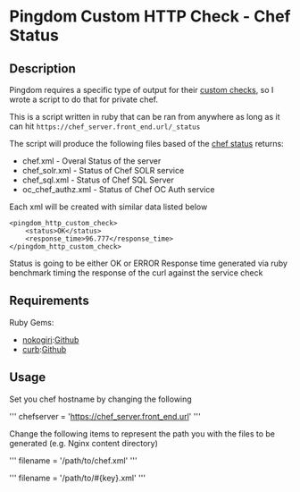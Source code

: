 # Pingdom Custom HTTP Check - Chef Status

Description
-----

Pingdom requires a specific type of output for their [custom checks](http://royal.pingdom.com/2008/07/14/new-pingdom-feature-custom-monitoring-type/), so I wrote a script to do that for private chef.

This is a script written in ruby that can be ran from anywhere as long as it can hit `https://chef_server.front_end.url/_status`

The script will produce the following files based of the [chef status](https://docs.chef.io/server_high_availability.html#check-ha-status) returns:

* chef.xml - Overal Status of the server
* chef_solr.xml - Status of Chef SOLR service
* chef_sql.xml - Status of Chef SQL Server
* oc_chef_authz.xml - Status of Chef OC Auth service

Each xml will be created with similar data listed below

```
<pingdom_http_custom_check>
    <status>OK</status>
    <response_time>96.777</response_time>
</pingdom_http_custom_check>
```

Status is going to be either OK or ERROR
Response time generated via ruby benchmark timing the response of the curl against the service check

Requirements
----

Ruby Gems:
* [nokogiri](http://www.nokogiri.org/):[Github](https://github.com/sparklemotion/nokogiri)
* [curb](http://taf2.github.io/curb/):[Github](https://github.com/taf2/curb)

Usage
----

Set you chef hostname by changing the following

'''
    chefserver = 'https://chef_server.front_end.url'
'''

Change the following items to represent the path you with the files to be generated (e.g. Nginx content directory)

'''
    filename = '/path/to/chef.xml'
'''

'''
    filename = '/path/to/#{key}.xml'
'''
